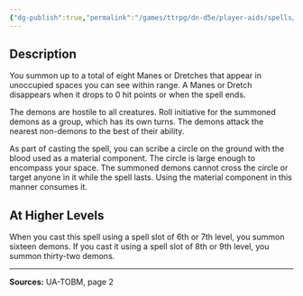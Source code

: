 ```yaml
---
{"dg-publish":true,"permalink":"/games/ttrpg/dn-d5e/player-aids/spells/level-3/conjure-lesser-demon-ua/","tags":["TTRPG/DND/5e","verbal","somatic","material","concentration"]}
---
```



## Description
You summon up to a total of eight Manes or Dretches that appear in unoccupied spaces you can see within range.
A Manes or Dretch disappears when it drops to 0 hit points or when the spell ends.

The demons are hostile to all creatures.
Roll initiative for the summoned demons as a group, which has its own turns.
The demons attack the nearest non-demons to the best of their ability.

As part of casting the spell, you can scribe a circle on the ground with the blood used as a material component.
The circle is large enough to encompass your space.
The summoned demons cannot cross the circle or target anyone in it while the spell lasts.
Using the material component in this manner consumes it.

## At Higher Levels
When you cast this spell using a spell slot of 6th or 7th level, you summon sixteen demons.
If you cast it using a spell slot of 8th or 9th level, you summon thirty-two demons.

---

**Sources:** UA-TOBM, page 2
